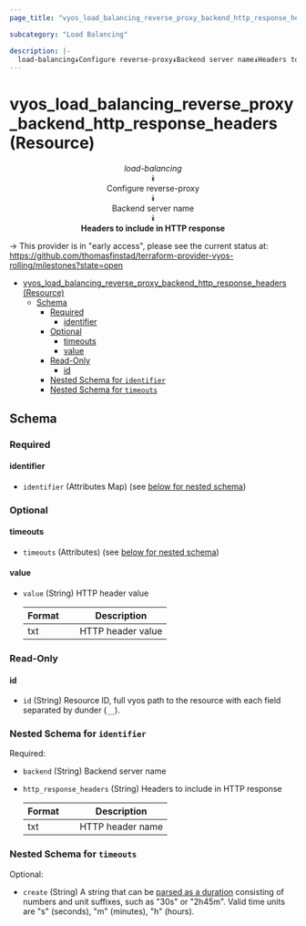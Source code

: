 ```yaml
---
page_title: "vyos_load_balancing_reverse_proxy_backend_http_response_headers Resource - vyos"

subcategory: "Load Balancing"

description: |-
  load-balancing⯯Configure reverse-proxy⯯Backend server name⯯Headers to include in HTTP response
---
```


# vyos_load_balancing_reverse_proxy_backend_http_response_headers (Resource)
<center>

*load-balancing*  
⯯  
Configure reverse-proxy  
⯯  
Backend server name  
⯯  
**Headers to include in HTTP response**


</center>

-> This provider is in "early access", please see the current status at: https://github.com/thomasfinstad/terraform-provider-vyos-rolling/milestones?state=open

<!--TOC-->

- [vyos_load_balancing_reverse_proxy_backend_http_response_headers (Resource)](#vyos_load_balancing_reverse_proxy_backend_http_response_headers-resource)
  - [Schema](#schema)
    - [Required](#required)
      - [identifier](#identifier)
    - [Optional](#optional)
      - [timeouts](#timeouts)
      - [value](#value)
    - [Read-Only](#read-only)
      - [id](#id)
    - [Nested Schema for `identifier`](#nested-schema-for-identifier)
    - [Nested Schema for `timeouts`](#nested-schema-for-timeouts)

<!--TOC-->

<!-- schema generated by tfplugindocs -->
## Schema

### Required

#### identifier
- `identifier` (Attributes Map) (see [below for nested schema](#nestedatt--identifier))

### Optional

#### timeouts
- `timeouts` (Attributes) (see [below for nested schema](#nestedatt--timeouts))
#### value
- `value` (String) HTTP header value

    |  Format  &emsp;|  Description        |
    |----------|---------------------|
    |  txt     &emsp;|  HTTP header value  |

### Read-Only

#### id
- `id` (String) Resource ID, full vyos path to the resource with each field separated by dunder (`__`).

<a id="nestedatt--identifier"></a>
### Nested Schema for `identifier`

Required:

- `backend` (String) Backend server name
- `http_response_headers` (String) Headers to include in HTTP response

    |  Format  &emsp;|  Description       |
    |----------|--------------------|
    |  txt     &emsp;|  HTTP header name  |


<a id="nestedatt--timeouts"></a>
### Nested Schema for `timeouts`

Optional:

- `create` (String) A string that can be [parsed as a duration](https://pkg.go.dev/time#ParseDuration) consisting of numbers and unit suffixes, such as &#34;30s&#34; or &#34;2h45m&#34;. Valid time units are &#34;s&#34; (seconds), &#34;m&#34; (minutes), &#34;h&#34; (hours).
